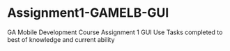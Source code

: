 # Assignment1-GAMELB-GUI
GA Mobile Development Course Assignment 1 GUI Use
Tasks completed to best of knowledge and current ability 
